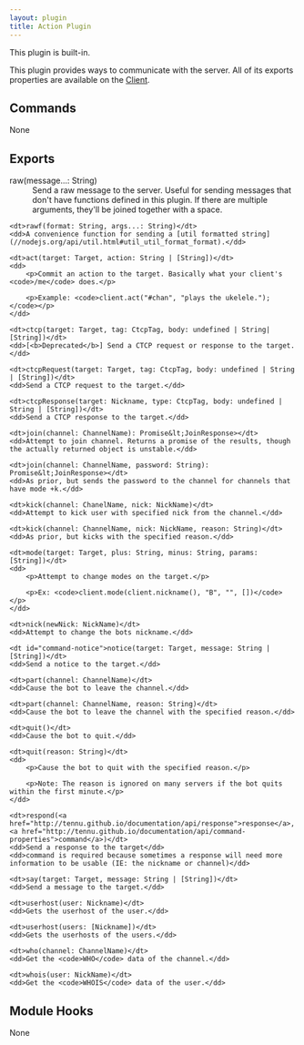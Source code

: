 ```yaml
---
layout: plugin
title: Action Plugin
---
```


<p class="built-in">This plugin is built-in.</p>

This plugin provides ways to communicate with the server. All of its exports properties are available on the [Client](/documentation/api/client).

## Commands

None

## Exports

<dl>
    <dt>raw(message...: String)</dt>
    <dd>Send a raw message to the server. Useful for sending messages that don't have functions defined in this plugin. If there are multiple arguments, they'll be joined together with a space.</dd>

    <dt>rawf(format: String, args...: String)</dt>
    <dd>A convenience function for sending a [util formatted string](//nodejs.org/api/util.html#util_util_format_format).</dd>

    <dt>act(target: Target, action: String | [String])</dt>
    <dd>
        <p>Commit an action to the target. Basically what your client's <code>/me</code> does.</p>

        <p>Example: <code>client.act("#chan", "plays the ukelele.");</code></p>
    </dd>

    <dt>ctcp(target: Target, tag: CtcpTag, body: undefined | String| [String])</dt>
    <dd>[<b>Deprecated</b>] Send a CTCP request or response to the target.</dd>

    <dt>ctcpRequest(target: Target, tag: CtcpTag, body: undefined | String | [String])</dt>
    <dd>Send a CTCP request to the target.</dd>

    <dt>ctcpResponse(target: Nickname, type: CtcpTag, body: undefined | String | [String])</dt>
    <dd>Send a CTCP response to the target.</dd>

    <dt>join(channel: ChannelName): Promise&lt;JoinResponse></dt>
    <dd>Attempt to join channel. Returns a promise of the results, though the actually returned object is unstable.</dd>

    <dt>join(channel: ChannelName, password: String): Promise&lt;JoinResponse></dt>
    <dd>As prior, but sends the password to the channel for channels that have mode +k.</dd>

    <dt>kick(channel: ChanelName, nick: NickName)</dt>
    <dd>Attempt to kick user with specified nick from the channel.</dd>

    <dt>kick(channel: ChannelName, nick: NickName, reason: String)</dt>
    <dd>As prior, but kicks with the specified reason.</dd>

    <dt>mode(target: Target, plus: String, minus: String, params: [String])</dt>
    <dd>
        <p>Attempt to change modes on the target.</p>

        <p>Ex: <code>client.mode(client.nickname(), "B", "", [])</code></p>
    </dd>

    <dt>nick(newNick: NickName)</dt>
    <dd>Attempt to change the bots nickname.</dd>

    <dt id="command-notice">notice(target: Target, message: String | [String])</dt>
    <dd>Send a notice to the target.</dd>

    <dt>part(channel: ChannelName)</dt>
    <dd>Cause the bot to leave the channel.</dd>

    <dt>part(channel: ChannelName, reason: String)</dt>
    <dd>Cause the bot to leave the channel with the specified reason.</dd>

    <dt>quit()</dt>
    <dd>Cause the bot to quit.</dd>

    <dt>quit(reason: String)</dt>
    <dd>
        <p>Cause the bot to quit with the specified reason.</p>

        <p>Note: The reason is ignored on many servers if the bot quits within the first minute.</p>
    </dd>

    <dt>respond(<a href="http://tennu.github.io/documentation/api/response">response</a>, <a href="http://tennu.github.io/documentation/api/command-properties">command</a>)</dt>
    <dd>Send a response to the target</dd>
    <dd>command is required because sometimes a response will need more information to be usable (IE: the nickname or channel)</dd>

    <dt>say(target: Target, message: String | [String])</dt>
    <dd>Send a message to the target.</dd>

    <dt>userhost(user: Nickname)</dt>
    <dd>Gets the userhost of the user.</dd>

    <dt>userhost(users: [Nickname])</dt>
    <dd>Gets the userhosts of the users.</dd>

    <dt>who(channel: ChannelName)</dt>
    <dd>Get the <code>WHO</code> data of the channel.</dd>

    <dt>whois(user: NickName)</dt>
    <dd>Get the <code>WHOIS</code> data of the user.</dd>
</dl>

## Module Hooks

None
